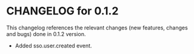 # CHANGELOG for 0.1.2

This changelog references the relevant changes (new features, changes and bugs) done in 0.1.2 version.

  * Added sso.user.created event.
